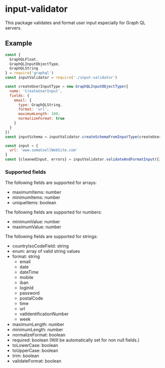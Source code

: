 # input-validator

This package validates and format user input especially for Graph QL servers.

## Example

``` javascript
const {
  GraphQLFloat,
  GraphQLInputObjectType,
  GraphQLString
} = require('graphql')
const inputValidator = require('./input-validator')

const createUserInputType = new GraphQLInputObjectType({
  name: 'CreateUserInput',
  fields: {
    email: {
      type: GraphQLString,
      format: 'url',
      maximumLength: 100,
      normalizeFormat: true
    }
  }
})
const inputSchema = inputValidator.createSchemaFromInputType(createUserInputType)

const input = {
  url: 'www.someCoollWebSite.com'
}  
const {cleanedInput, errors} = inputValidator.validateAndFormatInput({input, inputSchema})
```

### Supported fields

The following fields are supported for arrays:
* maximumItems: number
* minimumItems: number
* uniqueItems: boolean

The following fields are supported for numbers:
* minimumValue: number
* maximumValue: number

The following fields are supported for strings:
* countryIsoCodeField: string
* enum: array of valid string values
* format: string
  * email
  * date
  * dateTime
  * mobile
  * iban
  * loginId
  * password
  * postalCode
  * time
  * url
  * vatIdentificationNumber
  * week
* maximumLength: number
* minimumLength: number
* normalizeFormat: boolean
* required: boolean (Will be automatically set for non null fields.)
* toLowerCase: boolean
* toUpperCase: boolean
* trim: boolean
* validateFormat: boolean
